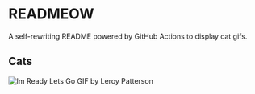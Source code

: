 # READMEOW

A self-rewriting README powered by GitHub Actions to display cat gifs.

## Cats

![Im Ready Lets Go GIF by Leroy Patterson](https://media2.giphy.com/media/CjmvTCZf2U3p09Cn0h/200.gif?cid=9acd02dasv9adtgn48j3sslc8uxltywiv8hzdcfo6w3lwyqr&ep=v1_gifs_search&rid=200.gif&ct=g)

